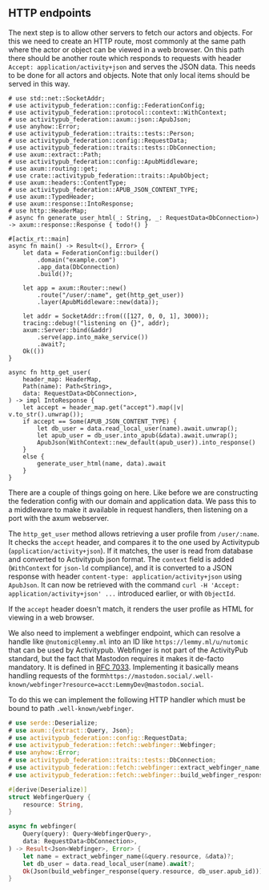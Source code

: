 ## HTTP endpoints

The next step is to allow other servers to fetch our actors and objects. For this we need to create an HTTP route, most commonly at the same path where the actor or object can be viewed in a web browser. On this path there should be another route which responds to requests with header `Accept: application/activity+json` and serves the JSON data. This needs to be done for all actors and objects. Note that only local items should be served in this way.

```no_run
# use std::net::SocketAddr;
# use activitypub_federation::config::FederationConfig;
# use activitypub_federation::protocol::context::WithContext;
# use activitypub_federation::axum::json::ApubJson;
# use anyhow::Error;
# use activitypub_federation::traits::tests::Person;
# use activitypub_federation::config::RequestData;
# use activitypub_federation::traits::tests::DbConnection;
# use axum::extract::Path;
# use activitypub_federation::config::ApubMiddleware;
# use axum::routing::get;
# use crate::activitypub_federation::traits::ApubObject;
# use axum::headers::ContentType;
# use activitypub_federation::APUB_JSON_CONTENT_TYPE;
# use axum::TypedHeader;
# use axum::response::IntoResponse;
# use http::HeaderMap;
# async fn generate_user_html(_: String, _: RequestData<DbConnection>) -> axum::response::Response { todo!() }

#[actix_rt::main]
async fn main() -> Result<(), Error> {
    let data = FederationConfig::builder()
        .domain("example.com")
        .app_data(DbConnection)
        .build()?;
        
    let app = axum::Router::new()
        .route("/user/:name", get(http_get_user))
        .layer(ApubMiddleware::new(data));

    let addr = SocketAddr::from(([127, 0, 0, 1], 3000));
    tracing::debug!("listening on {}", addr);
    axum::Server::bind(&addr)
        .serve(app.into_make_service())
        .await?;
    Ok(())
}

async fn http_get_user(
    header_map: HeaderMap,
    Path(name): Path<String>,
    data: RequestData<DbConnection>,
) -> impl IntoResponse {
    let accept = header_map.get("accept").map(|v| v.to_str().unwrap());
    if accept == Some(APUB_JSON_CONTENT_TYPE) {
        let db_user = data.read_local_user(name).await.unwrap();
        let apub_user = db_user.into_apub(&data).await.unwrap();
        ApubJson(WithContext::new_default(apub_user)).into_response()
    }
    else {
        generate_user_html(name, data).await
    }
}
```

There are a couple of things going on here. Like before we are constructing the federation config with our domain and application data. We pass this to a middleware to make it available in request handlers, then listening on a port with the axum webserver.

The `http_get_user` method allows retrieving a user profile from `/user/:name`. It checks the `accept` header, and compares it to the one used by Activitypub (`application/activity+json`). If it matches, the user is read from database and converted to Activitypub json format. The `context` field is added (`WithContext` for `json-ld` compliance), and it is converted to a JSON response with header `content-type: application/activity+json` using `ApubJson`. It can now be retrieved with the command `curl -H 'Accept: application/activity+json' ...` introduced earlier, or with `ObjectId`.

If the `accept` header doesn't match, it renders the user profile as HTML for viewing in a web browser.

We also need to implement a webfinger endpoint, which can resolve a handle like `@nutomic@lemmy.ml` into an ID like `https://lemmy.ml/u/nutomic` that can be used by Activitypub. Webfinger is not part of the ActivityPub standard, but the fact that Mastodon requires it makes it de-facto mandatory. It is defined in [RFC 7033](https://www.rfc-editor.org/rfc/rfc7033). Implementing it basically means handling requests of the form`https://mastodon.social/.well-known/webfinger?resource=acct:LemmyDev@mastodon.social`.

To do this we can implement the following HTTP handler which must be bound to path `.well-known/webfinger`.

```rust
# use serde::Deserialize;
# use axum::{extract::Query, Json};
# use activitypub_federation::config::RequestData;
# use activitypub_federation::fetch::webfinger::Webfinger;
# use anyhow::Error;
# use activitypub_federation::traits::tests::DbConnection;
# use activitypub_federation::fetch::webfinger::extract_webfinger_name;
# use activitypub_federation::fetch::webfinger::build_webfinger_response;

#[derive(Deserialize)]
struct WebfingerQuery {
    resource: String,
}

async fn webfinger(
    Query(query): Query<WebfingerQuery>,
    data: RequestData<DbConnection>,
) -> Result<Json<Webfinger>, Error> {
    let name = extract_webfinger_name(&query.resource, &data)?;
    let db_user = data.read_local_user(name).await?;
    Ok(Json(build_webfinger_response(query.resource, db_user.apub_id)))
}
```
